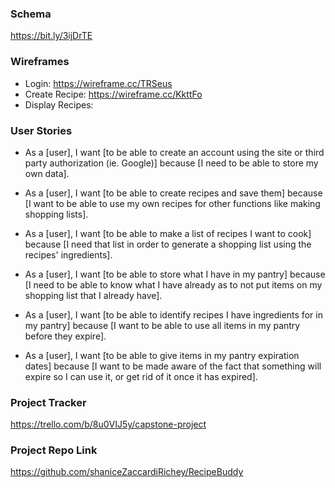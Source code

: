 ### Schema
https://bit.ly/3ijDrTE

### Wireframes
- Login: https://wireframe.cc/TRSeus
- Create Recipe: https://wireframe.cc/KkttFo
- Display Recipes: 

### User Stories
- As a [user], 
  I want [to be able to create an account using the site or third party authorization (ie. Google)] 
  because [I need to be able to store my own data].
  
- As a [user], 
  I want [to be able to create recipes and save them]
  because [I want to be able to use my own recipes for other functions like making shopping lists].

- As a [user],
  I want [to be able to make a list of recipes I want to cook]
  because [I need that list in order to generate a shopping list using the recipes' ingredients].

- As a [user],
  I want [to be able to store what I have in my pantry]
  because [I need to be able to know what I have already as to not put 
           items on my shopping list that I already have].

- As a [user],
  I want [to be able to identify recipes I have ingredients for in my pantry]
  because [I want to be able to use all items in my pantry before they expire].
  
- As a [user],
  I want [to be able to give items in my pantry expiration dates]
  because [I want to be made aware of the fact that something will 
           expire so I can use it, or get rid of it once it has expired].

### Project Tracker

https://trello.com/b/8u0VIJ5y/capstone-project

### Project Repo Link

https://github.com/shaniceZaccardiRichey/RecipeBuddy
